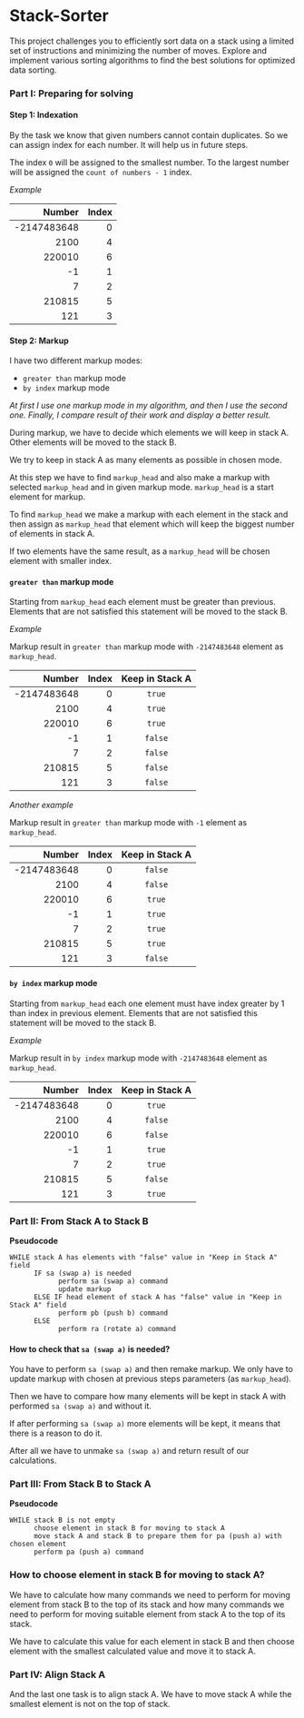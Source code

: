 # Stack-Sorter
This project challenges you to efficiently sort data on a stack using a limited set of instructions and minimizing the number of moves. Explore and implement various sorting algorithms to find the best solutions for optimized data sorting.



### Part I: Preparing for solving

#### Step 1: Indexation

By the task we know that given numbers cannot contain duplicates. So we can assign index for each number. It will help us in future steps.

The index `0` will be assigned to the smallest number. To the largest number will be assigned the `count of numbers - 1` index.

_Example_
 
Number|Index
-----:|-----:
-2147483648|0
2100|4
220010|6
-1|1
7|2
210815|5
121|3

#### Step 2: Markup

I have two different markup modes:

* `greater than` markup mode
* `by index` markup mode

_At first I use one markup mode in my algorithm, and then I use the second one. Finally, I compare result of their work and display a better result._

During markup, we have to decide which elements we will keep in stack A. Other elements will be moved to the stack B.

We try to keep in stack A as many elements as possible in chosen mode.

At this step we have to find `markup_head` and also make a markup with selected `markup_head` and in given markup mode. `markup_head` is a start element for markup.

To find `markup_head` we make a markup with each element in the stack and then assign as `markup_head` that element which will keep the biggest number of elements in stack A.

If two elements have the same result, as a `markup_head` will be chosen element with smaller index.

#### `greater than` markup mode

Starting from `markup_head` each element must be greater than previous. Elements that are not satisfied this statement will be moved to the stack B.

_Example_

Markup result in `greater than` markup mode with `-2147483648` element as `markup_head`.

Number|Index|Keep in Stack A
-----:|-----:|:-----:
-2147483648|0|`true`
2100|4|`true`
220010|6|`true`
-1|1|`false`
7|2|`false`
210815|5|`false`
121|3|`false`

_Another example_

Markup result in `greater than` markup mode with `-1` element as `markup_head`.

Number|Index|Keep in Stack A
-----:|-----:|:-----:
-2147483648|0|`false`
2100|4|`false`
220010|6|`true`
-1|1|`true`
7|2|`true`
210815|5|`true`
121|3|`false`

#### `by index` markup mode

Starting from `markup_head` each one element must have index greater by 1 than index in previous element. Elements that are not satisfied this statement will be moved to the stack B.

_Example_

Markup result in `by index` markup mode with `-2147483648` element as `markup_head`.

Number|Index|Keep in Stack A
-----:|-----:|:-----:
-2147483648|0|`true`
2100|4|`false`
220010|6|`false`
-1|1|`true`
7|2|`true`
210815|5|`false`
121|3|`true`

### Part II: From Stack A to Stack B

**Pseudocode**

```
WHILE stack A has elements with "false" value in "Keep in Stack A" field
      IF sa (swap a) is needed
            perform sa (swap a) command
            update markup
      ELSE IF head element of stack A has "false" value in "Keep in Stack A" field
            perform pb (push b) command
      ELSE
            perform ra (rotate a) command
```

#### How to check that `sa (swap a)` is needed?

You have to perform `sa (swap a)` and then remake markup. We only have to update markup with chosen at previous steps parameters (as `markup_head`).

Then we have to compare how many elements will be kept in stack A with performed `sa (swap a)` and without it.

If after performing `sa (swap a)` more elements will be kept, it means that there is a reason to do it.

After all we have to unmake `sa (swap a)` and return result of our calculations.

### Part III: From Stack B to Stack A

**Pseudocode**

```
WHILE stack B is not empty
      choose element in stack B for moving to stack A
      move stack A and stack B to prepare them for pa (push a) with chosen element
      perform pa (push a) command
```

### How to choose element in stack B for moving to stack A?

We have to calculate how many commands we need to perform for moving element from stack B to the top of its stack and how many commands we need to perform for moving suitable element from stack A to the top of its stack.

We have to calculate this value for each element in stack B and then choose element with the smallest calculated value and move it to stack A.

### Part IV: Align Stack A

And the last one task is to align stack A. We have to move stack A while the smallest element is not on the top of stack.
